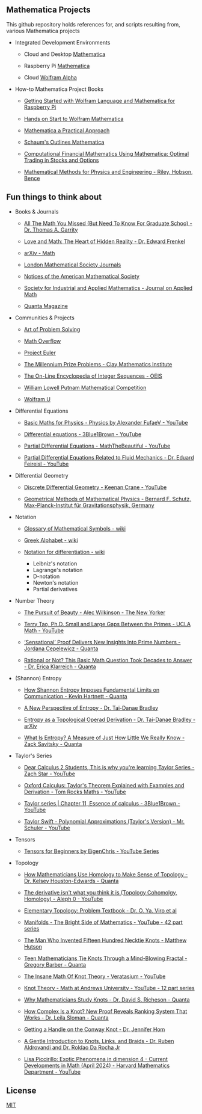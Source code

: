 ## Mathematica Projects

This github repository holds references for, and scripts resulting from, various Mathematica projects

 * Integrated Development Environments

   * Cloud and Desktop [Mathematica](https://www.wolfram.com/mathematica/)
  
   * Raspberry Pi [Mathematica](https://projects.raspberrypi.org/en/projects/getting-started-with-mathematica)
  
   * Cloud [Wolfram Alpha](https://www.wolframalpha.com)

 *  How-to Mathematica Project Books

    * [Getting Started with Wolfram Language and Mathematica for Raspberry Pi](https://www.wolfram.com/books/profile.cgi?id=9435)

    * [Hands on Start to Wolfram Mathematica](https://www.wolfram-media.com/products/hands-on-start-to-wolfram-mathematica.html)

    * [Mathematica a Practical Approach](https://www.wolfram.com/books/profile.cgi?id=3721)

    * [Schaum's Outlines Mathematica](https://www.wolfram.com/books/profile.cgi?id=9730)

    * [Computational Financial Mathematics Using Mathematica: Optimal Trading in Stocks and Options](https://www.wolfram.com/books/profile.cgi?id=4725)
  
    * [Mathematical Methods for Physics and Engineering - Riley, Hobson, Bence](https://www.cambridge.org/core/books/mathematical-methods-for-physics-and-engineering/911A43AE1CF224743D32707FCC4AE0EB)

## Fun things to think about

* Books & Journals

  * [All The Math You Missed (But Need To Know For Graduate Schoo) - Dr. Thomas A. Garrity](https://www.cambridge.org/core/books/all-the-math-you-missed/02DEDEA470A50F689C9686D835108456?utm_campaign=shareaholic&utm_medium=copy_link&utm_source=bookmark)
  
  * [Love and Math: The Heart of Hidden Reality - Dr. Edward Frenkel](https://www.goodreads.com/book/show/17290683-love-and-math)

  * [arXiv - Math](https://arxiv.org/archive/math)

  * [London Mathematical Society Journals](https://www.lms.ac.uk/publications/journals)

  * [Notices of the American Mathematical Society](https://www.ams.org/notices)
 
  * [Society for Industrial and Applied Mathematics - Journal on Applied Math](https://www.siam.org/publications/journals/siam-journal-on-applied-mathematics-siap)
 
  * [Quanta Magazine](https://www.quantamagazine.org)
 
* Communities & Projects

  * [Art of Problem Solving](https://artofproblemsolving.com/company)

  * [Math Overflow](https://mathoverflow.net)
 
  * [Project Euler](https://projecteuler.net/about)
 
  * [The Millennium Prize Problems - Clay Mathematics Institute](https://www.claymath.org/millennium-problems/)
 
  * [The On-Line Encyclopedia of Integer Sequences - OEIS](https://oeis.org)
 
  * [William Lowell Putnam Mathematical Competition](https://maa.org/math-competitions/william-lowell-putnam-mathematical-competition)

  * [Wolfram U](https://www.wolfram.com/wolfram-u/)

* Differential Equations

  * [Basic Maths for Physics - Physics by Alexander FufaeV - YouTube](https://youtube.com/playlist?list=PLTjLwQcqQzNJciwenRdt_mZcUVf29yMtt&si=rlWqLMMiQRBUnu7K)
 
  * [Differential equations - 3Blue1Brown - YouTube](https://youtube.com/playlist?list=PLZHQObOWTQDNPOjrT6KVlfJuKtYTftqH6&si=aQqVzzNzESS1i0-a)

  * [Partial Differential Equations - MathTheBeautiful - YouTube](https://youtube.com/playlist?list=PLlXfTHzgMRUK56vbQgzCVM9vxjKxc8DCr&si=VabezdX0r-oTtH4s)
 
  * [Partial Differential Equations Related to Fluid Mechanics - Dr. Eduard Feireisl - YouTube](https://youtu.be/qIxVvecPSbc?si=ucKtzuSE85ZWs795)

* Differential Geometry

  * [Discrete Differential Geometry - Keenan Crane - YouTube](https://youtube.com/playlist?list=PL9_jI1bdZmz0hIrNCMQW1YmZysAiIYSSS&si=lKUGqWDcxi75q0O0)
 
  * [Geometrical Methods of Mathematical Physics - Bernard F. Schutz, Max-Planck-Institut für Gravitationsphysik, Germany](https://www.cambridge.org/core/books/geometrical-methods-of-mathematical-physics/F72F2C7320356F9EEC347308DB5560BB?utm_campaign=shareaholic&utm_medium=copy_link&utm_source=bookmark)

* Notation

  * [Glossary of Mathematical Symbols - wiki](https://en.wikipedia.org/wiki/Glossary_of_mathematical_symbols)

  * [Greek Alphabet - wiki](https://en.wikipedia.org/wiki/Greek_alphabet)
 
  * [Notation for differentiation - wiki](https://en.wikipedia.org/wiki/Notation_for_differentiation)
    * Leibniz's notation
    * Lagrange's notation
    * D-notation
    * Newton's notation
    * Partial derivatives

* Number Theory

  * [The Pursuit of Beauty - Alec Wilkinson - The New Yorker](https://www.newyorker.com/magazine/2015/02/02/pursuit-beauty)
 
  * [Terry Tao, Ph.D. Small and Large Gaps Between the Primes - UCLA Math - YouTube](https://youtu.be/pp06oGD4m00?si=waYaIuYhc-dmh1lt)
    
  * [‘Sensational’ Proof Delivers New Insights Into Prime Numbers - Jordana Cepelewicz - Quanta](https://www.quantamagazine.org/sensational-proof-delivers-new-insights-into-prime-numbers-20240715/)
 
  * [Rational or Not? This Basic Math Question Took Decades to Answer - Dr. Erica Klarreich - Quanta](https://www.quantamagazine.org/rational-or-not-this-basic-math-question-took-decades-to-answer-20250108/)

* (Shannon) Entropy

  * [How Shannon Entropy Imposes Fundamental Limits on Communication - Kevin Hartnett - Quanta](https://www.quantamagazine.org/how-claude-shannons-concept-of-entropy-quantifies-information-20220906/)

  *  [A New Perspective of Entropy - Dr. Tai-Danae Bradley](https://www.math3ma.com/blog/a-new-perspective-of-entropy)

  * [Entropy as a Topological Operad Derivation - Dr. Tai-Danae Bradley - arXiv](https://arxiv.org/pdf/2107.09581.pdf)
 
  * [What Is Entropy? A Measure of Just How Little We Really Know - Zack Savitsky - Quanta](https://www.quantamagazine.org/what-is-entropy-a-measure-of-just-how-little-we-really-know-20241213)

* Taylor's Series

  * [Dear Calculus 2 Students, This is why you're learning Taylor Series - Zach Star - YouTube](https://youtu.be/eX1hvWxmJVE?si=YzZSTGFvoMRM6Hrf)
 
  * [Oxford Calculus: Taylor's Theorem Explained with Examples and Derivation - Tom Rocks Maths - YouTube](https://youtu.be/DULzJmUHN5g?si=cllIWVANh8NaK-uT)

  * [Taylor series | Chapter 11, Essence of calculus - 3Blue1Brown - YouTube](https://m.youtube.com/watch?v=3d6DsjIBzJ4)

  * [Taylor Swift - Polynomial Approximations (Taylor's Version) - Mr. Schuler - YouTube](https://youtu.be/iB9r8mKMUtU?si=ptq_Q7oGyui7SIwC)

* Tensors

  * [Tensors for Beginners by EigenChris - YouTube Series](https://www.youtube.com/watch?v=8ptMTLzV4-I&list=PLJHszsWbB6hrkmmq57lX8BV-o-YIOFsiG&index=1)

* Topology

  * [How Mathematicians Use Homology to Make Sense of Topology - Dr. Kelsey Houston-Edwards - Quanta](https://www.quantamagazine.org/how-mathematicians-use-homology-to-make-sense-of-topology-20210511/)

  * [The derivative isn't what you think it is (Topology Cohomolgy, Homology) - Aleph 0 - YouTube](https://youtu.be/2ptFnIj71SM?si=IiEbjr1H486l3WK5)

  * [Elementary Topology: Problem Textbook - Dr. O. Ya. Viro et al](https://bookstore.ams.org/mbk-54)
 
  * [Manifolds - The Bright Side of Mathematics - YouTube - 42 part series](https://youtube.com/playlist?list=PLBh2i93oe2qvRGAtgkTszX7szZDVd6jh1&si=ruHI70nxnMa2pFfr)

  * [The Man Who Invented Fifteen Hundred Necktie Knots - Matthew Hutson](https://www.newyorker.com/culture/annals-of-inquiry/the-man-who-invented-fifteen-hundred-necktie-knots?utm_source=nl&utm_brand=tny&utm_mailing=TNY_Daily_111023&utm_campaign=aud-dev&utm_medium=email&utm_term=tny_daily_digest&bxid=5bd67c613f92a41245df5e2d&cndid=46262617&hasha=da303cb59434b9d8ea60715b62eedc2c&hashb=5119ac49982818ca5a2e08c2d44f0c17478d8500&hashc=2610d230132e433109dbe2916027d67920b2d297cec127ce4562826660c842ae&esrc=VERSO_NAVIGATION&mbid=CRMNYR012019)

  * [Teen Mathematicians Tie Knots Through a Mind-Blowing Fractal - Gregory Barber - Quanta](https://www.quantamagazine.org/teen-mathematicians-tie-knots-through-a-mind-blowing-fractal-20241126/)
 
  * [The Insane Math Of Knot Theory - Veratasium - YouTube](https://youtu.be/8DBhTXM_Br4?si=I9djl8oRDgef-48Z)
 
  * [Knot Theory - Math at Andrews University - YouTube - 12 part series](https://youtube.com/playlist?list=PLOROtRhtegr4c1H1JaWN1f6J_q1HdWZOY&si=-LHheSaZ00KKSu_6)
 
  * [Why Mathematicians Study Knots - Dr. David S. Richeson - Quanta](https://www.quantamagazine.org/why-mathematicians-study-knots-20221031/)

  * [How Complex Is a Knot? New Proof Reveals Ranking System That Works - Dr. Leila Sloman - Quanta](https://www.quantamagazine.org/how-complex-is-a-knot-new-proof-reveals-ranking-system-that-works-20220518/)

  * [Getting a Handle on the Conway Knot - Dr. Jennifer Hom](https://www.ams.org/journals/bull/2022-59-01/S0273-0979-2021-01745-9/)

  * [A Gentle Introduction to Knots, Links, and Braids - Dr. Ruben Aldrovandi and Dr. Roldao Da Rocha Jr](https://blackwells.co.uk/bookshop/product/Gentle-Introduction-To-Knots-Links-And-Braids-A-by-Ruben-Aldrovandi-Roldao-Da-Rocha-Jr/9789811249327)
 
  * [Lisa Piccirillo: Exotic Phenomena in dimension 4 - Current Developments in Math (April 2024) - Harvard Mathematics Department - YouTube](https://youtu.be/BXwALAkPubc?si=M2aOfa_VLRED7oSV)

## License
[MIT](https://choosealicense.com/licenses/mit/)

